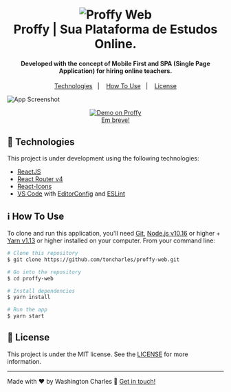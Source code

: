 <h1 align="center">
    <img alt="Proffy Web" src="https://res.cloudinary.com/dyfajmrcj/image/upload/v1599512870/proffy-web/logo_de0arw.jpg" />
    <br>
    Proffy | Sua Plataforma de Estudos Online.
</h1>

<h4 align="center">
  Developed with the concept of Mobile First and SPA (Single Page Application) for hiring online teachers.
</h4>

<p align="center">
  <a href="#rocket-technologies">Technologies</a>&nbsp;&nbsp;&nbsp;|&nbsp;&nbsp;&nbsp;
  <a href="#information_source-how-to-use">How To Use</a>&nbsp;&nbsp;&nbsp;|&nbsp;&nbsp;&nbsp;
  <a href="#memo-license">License</a>
</p>

![App Screenshot](https://res.cloudinary.com/dyfajmrcj/image/upload/v1599479263/proffy-web/landing-page_x9a96o.jpg)
<p align="center">
  <a href="https://" target="_blank">
    <img alt="Demo on Proffy" src="https://res.cloudinary.com/dyfajmrcj/image/upload/v1599510921/proffy-web/demo_on_netlify_bbuvjz_gdnxao.png"> <br>Em breve!
  </a>
</p>

## :rocket: Technologies

This project is under development using the following technologies:

-  [ReactJS](https://reactjs.org/)
-  [React Router v4](https://github.com/ReactTraining/react-router)
-  [React-Icons](https://react-icons.netlify.com/)
-  [VS Code][vc] with [EditorConfig][vceditconfig] and [ESLint][vceslint]

## :information_source: How To Use

To clone and run this application, you'll need [Git](https://git-scm.com), [Node.js v10.16][nodejs] or higher + [Yarn v1.13][yarn] or higher installed on your computer. From your command line:

```bash
# Clone this repository
$ git clone https://github.com/toncharles/proffy-web.git

# Go into the repository
$ cd proffy-web

# Install dependencies
$ yarn install

# Run the app
$ yarn start
```
## :memo: License
This project is under the MIT license. See the [LICENSE](https://github.com/toncharles/proffy-web/blob/master/LICENSE) for more information.

---

Made with ♥ by Washington Charles :wave: [Get in touch!](https://www.linkedin.com/in/washingtoncharles)

[nodejs]: https://nodejs.org/
[yarn]: https://yarnpkg.com/
[vc]: https://code.visualstudio.com/
[vceditconfig]: https://marketplace.visualstudio.com/items?itemName=EditorConfig.EditorConfig
[vceslint]: https://marketplace.visualstudio.com/items?itemName=dbaeumer.vscode-eslint